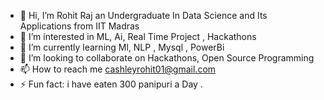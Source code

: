 - 👋 Hi, I’m Rohit Raj an Undergraduate In Data Science and Its Applications from IIT Madras 
- 👀 I’m interested in ML, Ai, Real Time Project , Hackathons 
- 🌱 I’m currently learning Ml, NLP , Mysql , PowerBi
- 💞️ I’m looking to collaborate on Hackathons, Open Source Programming 
- 📫 How to reach me cashleyrohit01@gmail.com
- ⚡ Fun fact: i have eaten 300 panipuri a Day .

<!---
codeefy/codeefy is a ✨ special ✨ repository because its `README.md` (this file) appears on your GitHub profile.
You can click the Preview link to take a look at your changes.
--->
